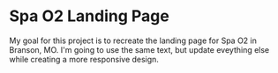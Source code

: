 # Spa O2 Landing Page
 My goal for this project is to recreate the landing page for Spa O2 in Branson, MO. I'm going to use the same text, but update eveything else while creating a more responsive design.
